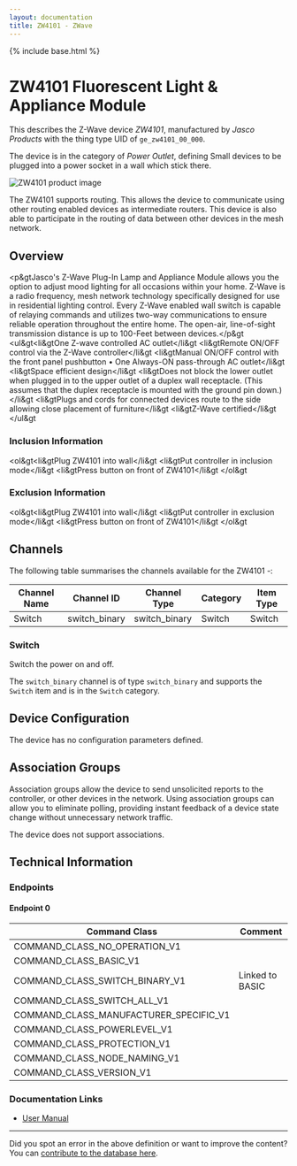 ```yaml
---
layout: documentation
title: ZW4101 - ZWave
---
```


{% include base.html %}

# ZW4101 Fluorescent Light & Appliance Module
This describes the Z-Wave device *ZW4101*, manufactured by *Jasco Products* with the thing type UID of ```ge_zw4101_00_000```.

The device is in the category of *Power Outlet*, defining Small devices to be plugged into a power socket in a wall which stick there.

![ZW4101 product image](https://opensmarthouse.org/zwavedatabase/553/image/)


The ZW4101 supports routing. This allows the device to communicate using other routing enabled devices as intermediate routers.  This device is also able to participate in the routing of data between other devices in the mesh network.

## Overview

<p&gtJasco's Z-Wave Plug-In Lamp and Appliance Module allows you the option to adjust mood lighting for all occasions within your home. Z-Wave is a radio frequency, mesh network technology specifically designed for use in residential lighting control. Every Z-Wave enabled wall switch is capable of relaying commands and utilizes two-way communications to ensure reliable operation throughout the entire home. The open-air, line-of-sight transmission distance is up to 100-Feet between devices.</p&gt <ul&gt<li&gtOne Z-wave controlled AC outlet</li&gt <li&gtRemote ON/OFF control via the Z-Wave controller</li&gt <li&gtManual ON/OFF control with the front panel pushbutton • One Always-ON pass-through AC outlet</li&gt <li&gtSpace efficient design</li&gt <li&gtDoes not block the lower outlet when plugged in to the upper outlet of a duplex wall receptacle. (This assumes that the duplex receptacle is mounted with the ground pin down.)</li&gt <li&gtPlugs and cords for connected devices route to the side allowing close placement of furniture</li&gt <li&gtZ-Wave certified</li&gt </ul&gt

### Inclusion Information

<ol&gt<li&gtPlug ZW4101 into wall</li&gt <li&gtPut controller in inclusion mode</li&gt <li&gtPress button on front of ZW4101</li&gt </ol&gt

### Exclusion Information

<ol&gt<li&gtPlug ZW4101 into wall</li&gt <li&gtPut controller in exclusion mode</li&gt <li&gtPress button on front of ZW4101</li&gt </ol&gt

## Channels

The following table summarises the channels available for the ZW4101 -:

| Channel Name | Channel ID | Channel Type | Category | Item Type |
|--------------|------------|--------------|----------|-----------|
| Switch | switch_binary | switch_binary | Switch | Switch | 

### Switch
Switch the power on and off.

The ```switch_binary``` channel is of type ```switch_binary``` and supports the ```Switch``` item and is in the ```Switch``` category.



## Device Configuration

The device has no configuration parameters defined.

## Association Groups

Association groups allow the device to send unsolicited reports to the controller, or other devices in the network. Using association groups can allow you to eliminate polling, providing instant feedback of a device state change without unnecessary network traffic.

The device does not support associations.
## Technical Information

### Endpoints

#### Endpoint 0

| Command Class | Comment |
|---------------|---------|
| COMMAND_CLASS_NO_OPERATION_V1| |
| COMMAND_CLASS_BASIC_V1| |
| COMMAND_CLASS_SWITCH_BINARY_V1| Linked to BASIC|
| COMMAND_CLASS_SWITCH_ALL_V1| |
| COMMAND_CLASS_MANUFACTURER_SPECIFIC_V1| |
| COMMAND_CLASS_POWERLEVEL_V1| |
| COMMAND_CLASS_PROTECTION_V1| |
| COMMAND_CLASS_NODE_NAMING_V1| |
| COMMAND_CLASS_VERSION_V1| |

### Documentation Links

* [User Manual](https://opensmarthouse.org/zwavedatabase/553/zw4101-manual.pdf)

---

Did you spot an error in the above definition or want to improve the content?
You can [contribute to the database here](https://opensmarthouse.org/zwavedatabase/553).
